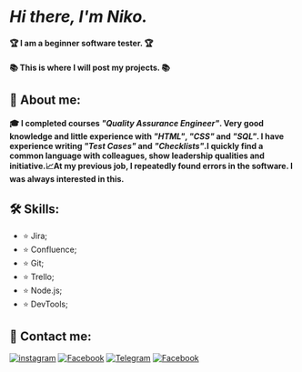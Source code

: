  #  _Hi there, I'm Niko._
#### 🏆 __I am a beginner software tester.__ 🏆
#### 📚 __This is where I will post my projects.__ 📚 
## 🚀 About me:
 #### 🎓 I completed courses _"Quality Assurance Engineer"_. Very good knowledge and little experience with _"HTML"_, _"CSS"_ and _"SQL"_. I have experience writing _"Test Сases"_ and _"Сhecklists"_.I quickly find a common language with colleagues, show leadership qualities and initiative.📈At my previous job, I repeatedly found errors in the software. I was always interested in this.


## 🛠️ Skills:
 - ⭐ Jira; 
 - ⭐ Confluence;
 - ⭐ Git; 
 - ⭐ Trello;
 - ⭐ Node.js;
 - ⭐ DevTools;
 
## 📝 Contact me:
[![instagram](https://img.shields.io/badge/Instagram-000?style=for-the-badge&logo=instagram&logoColor=white)](https://www.instagram.com/niko.4068/) [![Facebook](https://img.shields.io/badge/Facebook-000?style=for-the-badge&logo=Facebook&logoColor=white)](https://www.facebook.com/profile.php?id=100015672846751) [![Telegram](https://img.shields.io/badge/Telegram-000?style=for-the-badge&logo=Telegram&logoColor=white)](https://t.me/Nik4068)  [![Facebook](https://img.shields.io/badge/Fecebook-000?style=for-the-badge&logo=Facebook&logoColor=white)](https://www.facebook.com/profile.php?id=100015672846751&sk=about)



